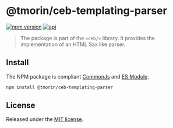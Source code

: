 # @tmorin/ceb-templating-parser

[![npm version](https://badge.fury.io/js/%40tmorin%2Fceb-templating-parser.svg)](https://badge.fury.io/js/%40tmorin%2Fceb-templating-parser)
[![api](https://img.shields.io/badge/-api-informational.svg)](https://tmorin.github.io/ceb/api/modules/_tmorin_ceb_templating_parser.html)

> The package is part of the `<ceb/>` library.
> It provides the implementation of an HTML Sax like parser.

## Install

The NPM package is compliant [CommonJs](https://flaviocopes.com/commonjs) and [ES Module](https://flaviocopes.com/es-modules).

```bash
npm install @tmorin/ceb-templating-parser
```

## License

Released under the [MIT license].

[Custom Elements (v1)]: https://html.spec.whatwg.org/multipage/custom-elements.html
[MIT license]: http://opensource.org/licenses/MIT
